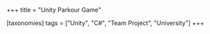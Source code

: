 +++
title = "Unity Parkour Game"

[taxonomies]
tags = ["Unity", "C#", "Team Project", "University"]
+++
